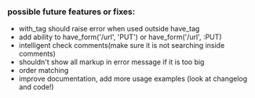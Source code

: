 ### possible future features or fixes:

* with_tag should raise error when used outside have_tag
* add ability to have_form('/url', 'PUT') or have_form('/url', :PUT)
* intelligent check comments(make sure it is not searching inside comments)
* shouldn't show all markup in error message if it is too big
* order matching
* improve documentation, add more usage examples (look at changelog and code!)
